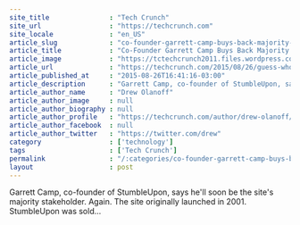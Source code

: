 ```yaml
---
site_title               : "Tech Crunch"
site_url                 : "https://techcrunch.com"
site_locale              : "en_US"
article_slug             : "co-founder-garrett-camp-buys-back-majority-share-in-stumbleupon"
article_title            : "Co-Founder Garrett Camp Buys Back Majority Share In StumbleUpon"
article_image            : "https://tctechcrunch2011.files.wordpress.com/2014/10/stumbleupon-header.png?w=764&h=315&crop=1"
article_url              : "https://techcrunch.com/2015/08/26/guess-whos-back-back-again/"
article_published_at     : "2015-08-26T16:41:16-03:00"
article_description      : "Garrett Camp, co-founder of StumbleUpon, says he'll soon be the site's majority stakeholder. Again. The site originally launched in 2001. StumbleUpon was sold..."
article_author_name      : "Drew Olanoff"
article_author_image     : null
article_author_biography : null
article_author_profile   : "https://techcrunch.com/author/drew-olanoff/"
article_author_facebook  : null
article_author_twitter   : "https://twitter.com/drew"
category                 : ['technology']
tags                     : ['Tech Crunch']
permalink                : "/:categories/co-founder-garrett-camp-buys-back-majority-share-in-stumbleupon/"
layout                   : post
---
```


Garrett Camp, co-founder of StumbleUpon, says he'll soon be the site's majority stakeholder. Again. The site originally launched in 2001. StumbleUpon was sold...
